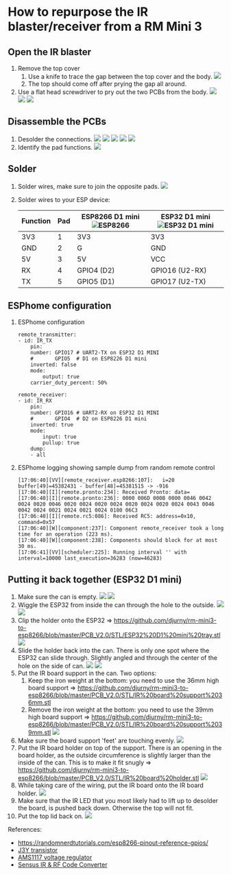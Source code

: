 # How to repurpose the IR blaster/receiver from a RM Mini 3
## Open the IR blaster
1. Remove the top cover
    1. Use a knife to trace the gap between the top cover and the body.
    ![](https://github.com/djurny/rm-mini3-to-esp8266/blob/master/PCB_V2.0/Pictures/01%20open%20up%20the%20top.jpg)
    1. The top should come off after prying the gap all around.
1. Use a flat head screwdriver to pry out the two PCBs from the body.
    ![](https://github.com/djurny/rm-mini3-to-esp8266/blob/master/PCB_V2.0/Pictures/02%20remove%20pcbs.jpg)
    ![](https://github.com/djurny/rm-mini3-to-esp8266/blob/master/PCB_V2.0/Pictures/03%20remove%20bottom%20weight.jpg)
    ![](https://github.com/djurny/rm-mini3-to-esp8266/blob/master/PCB_V2.0/Pictures/04%20bottom%20weight%20removed.jpg)
## Disassemble the PCBs
1. Desolder the connections.
    ![](https://github.com/djurny/rm-mini3-to-esp8266/blob/master/PCB_V2.0/Pictures/05a%20top%20view%20ir%20pcb.jpg)
    ![](https://github.com/djurny/rm-mini3-to-esp8266/blob/master/PCB_V2.0/Pictures/05b%20bottom%20view%20ir%20pcb.jpg)
    ![](https://github.com/djurny/rm-mini3-to-esp8266/blob/master/PCB_V2.0/Pictures/06a%20bottom%20view%20ir%20pcb.jpg)
    ![](https://github.com/djurny/rm-mini3-to-esp8266/blob/master/PCB_V2.0/Pictures/06b%20top%20view%20ir%20pcb.jpg)
    ![](https://github.com/djurny/rm-mini3-to-esp8266/blob/master/PCB_V2.0/Pictures/06c%20bottom%20control%20pcb.jpg)
1. Identify the pad functions.
    ![](https://github.com/djurny/rm-mini3-to-esp8266/blob/master/PCB_V2.0/Pictures/07%20bottom%20ir%20pcb%20pad-out.jpg)
## Solder
1. Solder wires, make sure to join the opposite pads.
    ![](https://github.com/djurny/rm-mini3-to-esp8266/blob/master/PCB_V2.0/Pictures/08%20test%20setup%20esp8266.jpg)
1. Solder wires to your ESP device:

    |Function|Pad|ESP8266 D1 mini ![ESP8266](https://i0.wp.com/randomnerdtutorials.com/wp-content/uploads/2019/05/ESP8266-WeMos-D1-Mini-pinout-gpio-pin.png?w=715&quality=100&strip=all&ssl=1)|ESP32 D1 mini ![ESP32 D1 mini](https://www.espboards.dev/img/sLgUCWcPxA-1000.png)|
    |-       |-  |-      |-            |
    |3V3     |1  |3V3    |3V3          |
    |GND     |2  |G      |GND          |
    |5V      |3  |5V     |VCC          |
    |RX      |4  |GPIO4 (D2)|GPIO16 (U2-RX)|    
    |TX      |5  |GPIO5 (D1)|GPIO17 (U2-TX)|

## ESPhome configuration
1. ESPhome configuration
    ```
    remote_transmitter:
    - id: IR_TX
        pin:
        number: GPIO17 # UART2-TX on ESP32 D1 MINI
        #       GPIO5  # D1 on ESP8226 D1 mini
        inverted: false
        mode:
            output: true
        carrier_duty_percent: 50%

    remote_receiver:
    - id: IR_RX
        pin:
        number: GPIO16 # UART2-RX on ESP32 D1 MINI
        #       GPIO4  # D2 on ESP8226 D1 mini
        inverted: true
        mode:
            input: true
            pullup: true
        dump:
        - all
    ```
1. ESPhome logging showing sample dump from random remote control
    ```
    [17:06:40][VV][remote_receiver.esp8266:107]:   i=20 buffer[49]=45382431 - buffer[48]=45381515 -> -916
    [17:06:40][I][remote.pronto:234]: Received Pronto: data=
    [17:06:40][I][remote.pronto:236]: 0000 006D 000B 0000 0046 0042 0024 0020 0046 0020 0024 0020 0024 0020 0024 0020 0024 0043 0046 0042 0024 0021 0024 0021 0024 0180 06C3
    [17:06:40][I][remote.rc5:086]: Received RC5: address=0x10, command=0x57
    [17:06:40][W][component:237]: Component remote_receiver took a long time for an operation (223 ms).
    [17:06:40][W][component:238]: Components should block for at most 30 ms.
    [17:06:41][VV][scheduler:225]: Running interval '' with interval=10000 last_execution=36283 (now=46283)
    ```
    
## Putting it back together (ESP32 D1 mini)
1. Make sure the can is empty.
    ![](https://github.com/djurny/rm-mini3-to-esp8266/blob/master/PCB_V2.0/Pictures/10%20soldered%20esp%20to%20ir%20board.jpg)
    ![](https://github.com/djurny/rm-mini3-to-esp8266/blob/master/PCB_V2.0/Pictures/11%20empty%20base.jpg)
1. Wiggle the ESP32 from inside the can through the hole to the outside.
    ![](https://github.com/djurny/rm-mini3-to-esp8266/blob/master/PCB_V2.0/Pictures/12%20esp%20through%20base.jpg)
    ![](https://github.com/djurny/rm-mini3-to-esp8266/blob/master/PCB_V2.0/Pictures/13%20esp%20through%20base.jpg)
1. Clip the holder onto the ESP32 => https://github.com/djurny/rm-mini3-to-esp8266/blob/master/PCB_V2.0/STL/ESP32%20D1%20mini%20tray.stl
    ![](https://github.com/djurny/rm-mini3-to-esp8266/blob/master/PCB_V2.0/Pictures/14%20esp%20on%20tray.jpg)
1. Slide the holder back into the can. There is only one spot where the ESP32 can slide through. Slightly angled and through the center of the hole on the side of can.
    ![](https://github.com/djurny/rm-mini3-to-esp8266/blob/master/PCB_V2.0/Pictures/15%20slide%20tray%20into%20base.jpg)
    ![](https://github.com/djurny/rm-mini3-to-esp8266/blob/master/PCB_V2.0/Pictures/16%20snap%20tray%20into%20base.jpg)
1. Put the IR board support in the can. Two options:
    1. Keep the iron weight at the bottom: you need to use the 36mm high board support => https://github.com/djurny/rm-mini3-to-esp8266/blob/master/PCB_V2.0/STL/IR%20board%20support%2036mm.stl
    1. Remove the iron weight at the bottom: you need to use the 39mm high board support => https://github.com/djurny/rm-mini3-to-esp8266/blob/master/PCB_V2.0/STL/IR%20board%20support%2039mm.stl
    ![](https://github.com/djurny/rm-mini3-to-esp8266/blob/master/PCB_V2.0/Pictures/17%20put%20ir%20board%20bracket%20into%20base.jpg)
1. Make sure the board support 'feet' are touching evenly.
    ![](https://github.com/djurny/rm-mini3-to-esp8266/blob/master/PCB_V2.0/Pictures/18%20put%20ir%20board%20bracket%20into%20base.jpg)
1. Put the IR board holder on top of the support. There is an opening in the board holder, as the outside circumference is slightly larger than the inside of the can. This is to make it fit snugly => https://github.com/djurny/rm-mini3-to-esp8266/blob/master/PCB_V2.0/STL/IR%20board%20holder.stl
    ![](https://github.com/djurny/rm-mini3-to-esp8266/blob/master/PCB_V2.0/Pictures/19%20put%20ir%20board%20support%20onto%20bracket.jpg)
1. While taking care of the wiring, put the IR board onto the IR board holder.
    ![](https://github.com/djurny/rm-mini3-to-esp8266/blob/master/PCB_V2.0/Pictures/20%20place%20ir%20board.jpg)
1. Make sure that the IR LED that you most likely had to lift up to desolder the board, is pushed back down. Otherwise the top will not fit.
1. Put the top lid back on.
    ![](https://github.com/djurny/rm-mini3-to-esp8266/blob/master/PCB_V2.0/Pictures/21%20put%20the%20top%20on.jpg)

References:
- https://randomnerdtutorials.com/esp8266-pinout-reference-gpios/
- [J3Y transistor](https://www.alldatasheet.net/datasheet-pdf/marking/226239/BILIN/S8050.html)
- [AMS1117 voltage regulator](https://datasheetgo.com/wp-content/uploads/2018/09/AMS1117-datasheet-pinout.gif)
- [Sensus IR & RF Code Converter](https://pasthev.github.io/sensus/)
